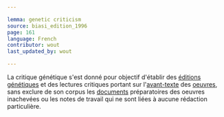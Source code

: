 ```yaml
---

lemma: genetic criticism
source: biasi_edition_1996
page: 161
language: French
contributor: wout
last_updated_by: wout

---
```


La critique génétique s'est donné pour objectif d'établir des [éditions génétiques](editionGenetic.html) et des lectures critiques portant sur l'[avant-texte](avantTexte) des [oeuvres](work.html), sans exclure de son corpus les [documents](document.html) préparatoires des oeuvres inachevées ou les notes de travail qui ne sont liées à aucune rédaction particulière.
